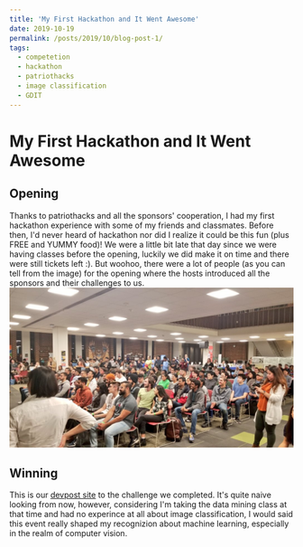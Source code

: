 ```yaml
---
title: 'My First Hackathon and It Went Awesome'
date: 2019-10-19
permalink: /posts/2019/10/blog-post-1/
tags:
  - competetion
  - hackathon
  - patriothacks
  - image classification
  - GDIT
---
```


My First Hackathon and It Went Awesome
======

Opening
------

Thanks to patriothacks and all the sponsors' cooperation, I had my first hackathon experience with some of my friends and classmates. Before then, I'd never heard of hackathon nor did I realize it could be this fun (plus FREE and YUMMY food)! We were a little bit late that day since we were having classes before the opening, luckily we did make it on time and there were still tickets left :). But woohoo, there were a lot of people (as you can tell from the image) for the opening where the hosts introduced all the sponsors and their challenges to us. 
<img src='/images/Opening speech.jpeg'>

Winning
------
This is our [devpost site](https://devpost.com/software/predictive-image-classification#updates) to the challenge we completed. It's quite naive looking from now, however, considering I'm taking the data mining class at that time and had no experince at all about image classification, I would said this event really shaped my recognizion about machine learning, especially in the realm of computer vision.

